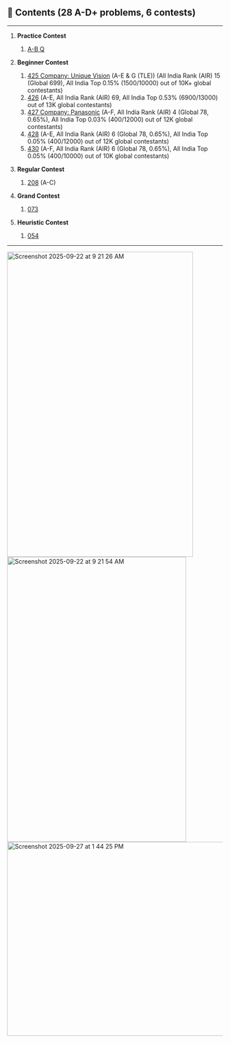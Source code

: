 ## 📂 Contents (28 A-D+ problems, 6 contests)

---

1. **Practice Contest**

   1. [A-B Q](./practice/)

2. **Beginner Contest**

   1. [425 Company: Unique Vision](./beginner/425) (A-E & G (TLE)) (All India Rank (AIR) 15 (Global 699), All India Top 0.15% (1500/10000) out of 10K+ global contestants)
   2. [426](./beginner/426/) (A-E, All India Rank (AIR) 69, All India Top 0.53% (6900/13000) out of 13K global contestants)
   3. [427 Company: Panasonic](./beginner/427/) (A-F, All India Rank (AIR) 4 (Global 78, 0.65%), All India Top 0.03% (400/12000) out of 12K global contestants)
   4. [428](./beginner/428/) (A-E, All India Rank (AIR) 6 (Global 78, 0.65%), All India Top 0.05% (400/12000) out of 12K global contestants)
   5. [430](./beginner/430/) (A-F, All India Rank (AIR) 6 (Global 78, 0.65%), All India Top 0.05% (400/10000) out of 10K global contestants)

3. **Regular Contest**

   1. [208](./regular/208/) (A-C)

4. **Grand Contest**

   1. [073](./grand/073/)

5. **Heuristic Contest**

   1. [054](./heuristic/054/)

---

<img width="434" height="711" alt="Screenshot 2025-09-22 at 9 21 26 AM" src="https://github.com/user-attachments/assets/c140f9b3-3a63-468e-a510-d25e4e0bb21e" />
<img width="418" height="664" alt="Screenshot 2025-09-22 at 9 21 54 AM" src="https://github.com/user-attachments/assets/bda841e2-dce9-402b-b7cb-515861e1c947" />
<img width="971" height="452" alt="Screenshot 2025-09-27 at 1 44 25 PM" src="https://github.com/user-attachments/assets/7c2a0751-6619-4d44-b173-6bab053705e8" />

<!--     int n, x;
    // Loop until no more input — works like Scanner.hasNext()
    while (cin >> n >> x) { -->
